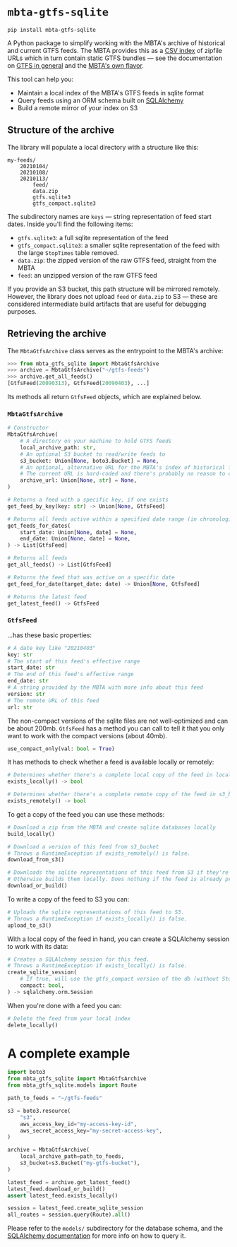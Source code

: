 # `mbta-gtfs-sqlite`

```
pip install mbta-gtfs-sqlite
```

A Python package to simplify working with the MBTA's archive of historical and current GTFS feeds. The MBTA provides this as a [CSV index](https://cdn.mbta.com/archive/archived_feeds.txt) of zipfile URLs which in turn contain static GTFS bundles — see the documentation on [GTFS in general](https://gtfs.org/schedule/reference/) and the [MBTA's own flavor](https://github.com/mbta/gtfs-documentation).


This tool can help you:

- Maintain a local index of the MBTA's GTFS feeds in sqlite format
- Query feeds using an ORM schema built on [SQLAlchemy](https://www.sqlalchemy.org/)
- Build a remote mirror of your index on S3

## Structure of the archive

The library will populate a local directory with a structure like this:

```
my-feeds/
    20210104/
    20210108/
    20210113/
        feed/
        data.zip
        gtfs.sqlite3
        gtfs_compact.sqlite3
```

The subdirectory names are `keys` — string representation of feed start dates. Inside you'll find the following items:

- `gtfs.sqlite3`: a full sqlite representation of the feed
- `gtfs_compact.sqlite3`: a smaller sqlite representation of the feed with the large `StopTimes` table removed.
- `data.zip`: the zipped version of the raw GTFS feed, straight from the MBTA
- `feed`: an unzipped version of the raw GTFS feed

If you provide an S3 bucket, this path structure will be mirrored remotely. However, the library does not upload `feed` or `data.zip` to S3 — these are considered intermediate build artifacts that are useful for debugging purposes.

## Retrieving the archive

The `MbtaGtfsArchive` class serves as the entrypoint to the MBTA's archive:

```py
>>> from mbta_gtfs_sqlite import MbtaGtfsArchive
>>> archive = MbtaGtfsArchive("~/gtfs-feeds")
>>> archive.get_all_feeds()
[GtfsFeed(20090313), GtfsFeed(20090403), ...]
```

Its methods all return `GtfsFeed` objects, which are explained below.

### `MbtaGtfsArchive`

```py
# Constructor
MbtaGtfsArchive(
    # A directory on your machine to hold GTFS feeds
    local_archive_path: str,
    # An optional S3 bucket to read/write feeds to
    s3_bucket: Union[None, boto3.Bucket] = None,
    # An optional, alternative URL for the MBTA's index of historical feeds
    # The current URL is hard-coded and there's probably no reason to change it.
    archive_url: Union[None, str] = None,
)

# Returns a feed with a specific key, if one exists
get_feed_by_key(key: str) -> Union[None, GtfsFeed]

# Returns all feeds active within a specified date range (in chronological order)
get_feeds_for_dates(
    start_date: Union[None, date] = None,
    end_date: Union[None, date] = None,
) -> List[GtfsFeed]

# Returns all feeds
get_all_feeds() -> List[GtfsFeed]

# Returns the feed that was active on a specific date
get_feed_for_date(target_date: date) -> Union[None, GtfsFeed]

# Returns the latest feed
get_latest_feed() -> GtfsFeed
```

### `GtfsFeed`

...has these basic properties:

```py
# A date key like "20210403"
key: str
# The start of this feed's effective range
start_date: str
# The end of this feed's effective range
end_date: str
# A string provided by the MBTA with more info about this feed
version: str
# The remote URL of this feed
url: str
```

The non-compact versions of the sqlite files are not well-optimized and can be about 200mb. `GtfsFeed` has a method you can call to tell it that you only want to work with the compact versions (about 40mb).

```py
use_compact_only(val: bool = True)
```


It has methods to check whether a feed is available locally or remotely:

```py
# Determines whether there's a complete local copy of the feed in local_archive_path
exists_locally() -> bool

# Determines whether there's a complete remote copy of the feed in s3_bucket
exists_remotely() -> bool
```

To get a copy of the feed you can use these methods:

```py
# Download a zip from the MBTA and create sqlite databases locally
build_locally()

# Download a version of this feed from s3_bucket
# Throws a RuntimeException if exists_remotely() is false.
download_from_s3()

# Downloads the sqlite representations of this feed from S3 if they're available
# Otherwise builds them locally. Does nothing if the feed is already present locally.
download_or_build()
```

To write a copy of the feed to S3 you can:

```py
# Uploads the sqlite representations of this feed to S3.
# Throws a RuntimeException if exists_locally() is false.
upload_to_s3()
```

With a local copy of the feed in hand, you can create a SQLAlchemy session to work with its data:

```py
# Creates a SQLAlchemy session for this feed.
# Throws a RuntimeException if exists_locally() is false.
create_sqlite_session(
    # If true, will use the gtfs_compact version of the db (without StopTimes)
    compact: bool,
) -> sqlalchemy.orm.Session
```

When you're done with a feed you can:

```py
# Delete the feed from your local index
delete_locally()
```

# A complete example

```py
import boto3
from mbta_gtfs_sqlite import MbtaGtfsArchive
from mbta_gtfs_sqlite.models import Route

path_to_feeds = "~/gtfs-feeds"

s3 = boto3.resource(
    "s3",
    aws_access_key_id="my-access-key-id",
    aws_secret_access_key="my-secret-access-key",
)

archive = MbtaGtfsArchive(
    local_archive_path=path_to_feeds,
    s3_bucket=s3.Bucket("my-gtfs-bucket"),
)

latest_feed = archive.get_latest_feed()
latest_feed.download_or_build()
assert latest_feed.exists_locally()

session = latest_feed.create_sqlite_session
all_routes = session.query(Route).all()
```

Please refer to the `models/` subdirectory for the database schema, and the [SQLAlchemy documentation](https://www.sqlalchemy.org/) for more info on how to query it.
